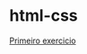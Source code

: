 # html-css
<a href="https://xnicks-dev.github.io/html-css/Exercicios/ex001/">Primeiro exercicio</a>
